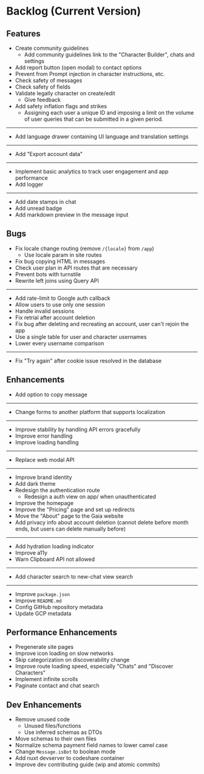 # Backlog (Current Version)

## Features

- Create community guidelines
  - Add community guidelines link to the "Character Builder", chats and settings
- Add report button (open modal) to contact options
- Prevent from Prompt injection in character instructions, etc.
- Check safety of messages
- Check safety of fields
- Validate legally character on create/edit
  - Give feedback
- Add safety inflation flags and strikes
  - Assigning each user a unique ID and imposing a limit on the volume of user queries that can be submitted in a given period.
- ---
- Add language drawer containing UI language and translation settings
- ---
- Add "Export account data"
- ---
- Implement basic analytics to track user engagement and app performance
- Add logger
- ---
- Add date stamps in chat
- Add unread badge
- Add markdown preview in the message input

## Bugs

- Fix locale change routing (remove `/{locale}` from `/app`)
  - Use locale param in site routes
- Fix bug copying HTML in messages
- Check user plan in API routes that are necessary
- Prevent bots with turnstile
- Rewrite left joins using Query API
---
- Add rate-limit to Google auth callback
- Allow users to use only one session
- Handle invalid sessions
- Fix retrial after account deletion
- Fix bug after deleting and recreating an account, user can't rejoin the app
- Use a single table for user and character usernames
- Lower every username comparison
---
- Fix "Try again" after cookie issue resolved in the database

## Enhancements

- Add option to copy message
- ---
- Change forms to another platform that supports localization
- ---
- Improve stability by handling API errors gracefully
- Improve error handling
- Improve loading handling
- ---
- Replace web modal API
- ---
- Improve brand identity
- Add dark theme
- Redesign the authentication route
  - Redesign a auth view on app/ when unauthenticated
- Improve the homepage
- Improve the "Pricing" page and set up redirects
- Move the "About" page to the Gaia website
- Add privacy info about account deletion (cannot delete before month ends, but users can delete manually before)
- ---
- Add hydration loading indicator
- Improve a11y
- Warn Clipboard API not allowed
- ---
- Add character search to new-chat view search
- ---
- Improve `package.json`
- Improve `README.md`
- Config GitHub repository metadata
- Update GCP metadata

## Performance Enhancements

- Pregenerate site pages
- Improve icon loading on slow networks
- Skip categorization on discoverability change
- Improve route loading speed, especially "Chats" and "Discover Characters"
- Implement infinite scrolls
- Paginate contact and chat search

## Dev Enhancements

- Remove unused code
  - Unused files/functions
  - Use inferred schemas as DTOs
- Move schemas to their own files
- Normalize schema payment field names to lower camel case
- Change `Message.isBot` to boolean mode
- Add nuxt devserver to codeshare container
- Improve dev contributing guide (wip and atomic commits)
